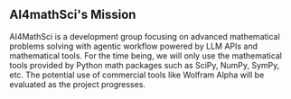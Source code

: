 ## AI4mathSci's Mission
AI4MathSci is a development group focusing on advanced mathematical problems solving with agentic workflow powered by LLM APIs and mathematical tools. For the time being, we will only use the mathematical tools provided by Python math packages such as SciPy, NumPy, SymPy, etc. The potential use of commercial tools like Wolfram Alpha will be evaluated as the project progresses.
